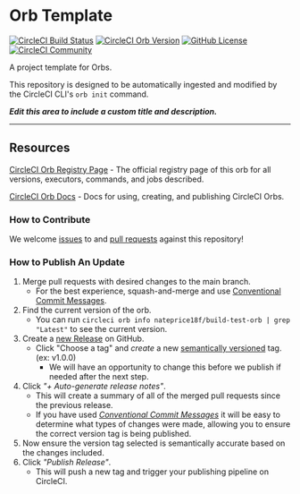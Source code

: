 # Orb Template


[![CircleCI Build Status](https://circleci.com/gh/nateprice18f/build-test-orb.svg?style=shield "CircleCI Build Status")](https://circleci.com/gh/nateprice18f/build-test-orb) [![CircleCI Orb Version](https://badges.circleci.com/orbs/nateprice18f/build-test-orb.svg)](https://circleci.com/orbs/registry/orb/nateprice18f/build-test-orb) [![GitHub License](https://img.shields.io/badge/license-MIT-lightgrey.svg)](https://raw.githubusercontent.com/nateprice18f/build-test-orb/master/LICENSE) [![CircleCI Community](https://img.shields.io/badge/community-CircleCI%20Discuss-343434.svg)](https://discuss.circleci.com/c/ecosystem/orbs)



A project template for Orbs.

This repository is designed to be automatically ingested and modified by the CircleCI CLI's `orb init` command.

_**Edit this area to include a custom title and description.**_

---

## Resources

[CircleCI Orb Registry Page](https://circleci.com/orbs/registry/orb/nateprice18f/build-test-orb) - The official registry page of this orb for all versions, executors, commands, and jobs described.

[CircleCI Orb Docs](https://circleci.com/docs/2.0/orb-intro/#section=configuration) - Docs for using, creating, and publishing CircleCI Orbs.

### How to Contribute

We welcome [issues](https://github.com/nateprice18f/build-test-orb/issues) to and [pull requests](https://github.com/nateprice18f/build-test-orb/pulls) against this repository!

### How to Publish An Update
1. Merge pull requests with desired changes to the main branch.
    - For the best experience, squash-and-merge and use [Conventional Commit Messages](https://conventionalcommits.org/).
2. Find the current version of the orb.
    - You can run `circleci orb info nateprice18f/build-test-orb | grep "Latest"` to see the current version.
3. Create a [new Release](https://github.com/nateprice18f/build-test-orb/releases/new) on GitHub.
    - Click "Choose a tag" and _create_ a new [semantically versioned](http://semver.org/) tag. (ex: v1.0.0)
      - We will have an opportunity to change this before we publish if needed after the next step.
4.  Click _"+ Auto-generate release notes"_.
    - This will create a summary of all of the merged pull requests since the previous release.
    - If you have used _[Conventional Commit Messages](https://conventionalcommits.org/)_ it will be easy to determine what types of changes were made, allowing you to ensure the correct version tag is being published.
5. Now ensure the version tag selected is semantically accurate based on the changes included.
6. Click _"Publish Release"_.
    - This will push a new tag and trigger your publishing pipeline on CircleCI.